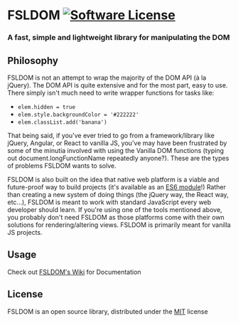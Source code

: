 # FSLDOM [![Software License](https://img.shields.io/badge/license-MIT-brightgreen.svg?style=flat)](LICENSE)

### A fast, simple and lightweight library for manipulating the DOM

## Philosophy
FSLDOM is not an attempt to wrap the majority of the DOM API (à la jQuery). The DOM API is quite extensive and for the most part, easy to use. There simply isn't much need to write wrapper functions for tasks like:
- `elem.hidden = true`
- `elem.style.backgroundColor = '#222222'`
- `elem.classList.add('banana')`

That being said, if you've ever tried to go from a framework/library like jQuery, Angular, or React to vanilla JS, you've may have been frustrated by some of the minutia involved with using the Vanilla DOM functions (typing out document.longFunctionName repeatedly anyone?). These are the types of problems FSLDOM wants to solve.

FSLDOM is also built on the idea that native web platform is a viable and future-proof way to build projects (it's available as an [ES6 module](https://caniuse.com/#feat=es6-module)!) Rather than creating a new system of doing things (the jQuery way, the React way, etc...), FSLDOM is meant to work with standard JavaScript every web developer should learn. If you're using one of the tools mentioned above, you probably don't need FSLDOM as those platforms come with their own solutions for rendering/altering views. FSLDOM is primarily meant for vanilla JS projects.

## Usage
Check out [FSLDOM's Wiki](https://github.com/dev-nicolaos/fsldom/wiki) for Documentation

## License
FSLDOM is an open source library, distributed under the [MIT](./LICENSE) license